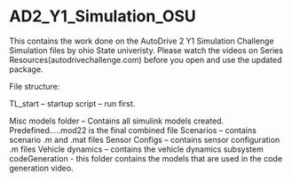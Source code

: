 # AD2_Y1_Simulation_OSU

This contains the work done on the AutoDrive 2 Y1 Simulation Challenge Simulation files by ohio State univeristy.
Please watch the videos on Series Resources(autodrivechallenge.com) before you open and use the updated package.

File structure:

TL_start – startup script – run first. 

Misc models folder – Contains all simulink models created. Predefined.....mod22 is the final combined file
Scenarios – contains scenario .m and .mat files
Sensor Configs – contains sensor configuration .m files
Vehicle dynamics – contains the vehicle dynamics subsystem
codeGeneration - this folder contains the models that are used in the code generation video. 

